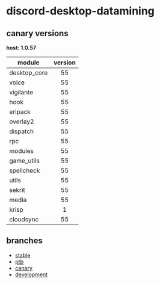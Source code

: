 # discord-desktop-datamining

## canary versions

**host: 1.0.57**

| module | version |
| ------ | :-----: |
| desktop_core | 55 |
| voice | 55 |
| vigilante | 55 |
| hook | 55 |
| erlpack | 55 |
| overlay2 | 55 |
| dispatch | 55 |
| rpc | 55 |
| modules | 55 |
| game_utils | 55 |
| spellcheck | 55 |
| utils | 55 |
| sekrit | 55 |
| media | 55 |
| krisp | 1 |
| cloudsync | 55 |

## branches

- [stable](https://github.com/OpenAsar/discord-desktop-datamining/tree/stable)
- [ptb](https://github.com/OpenAsar/discord-desktop-datamining/tree/ptb)
- [canary](https://github.com/OpenAsar/discord-desktop-datamining/tree/canary)
- [development](https://github.com/OpenAsar/discord-desktop-datamining/tree/development)